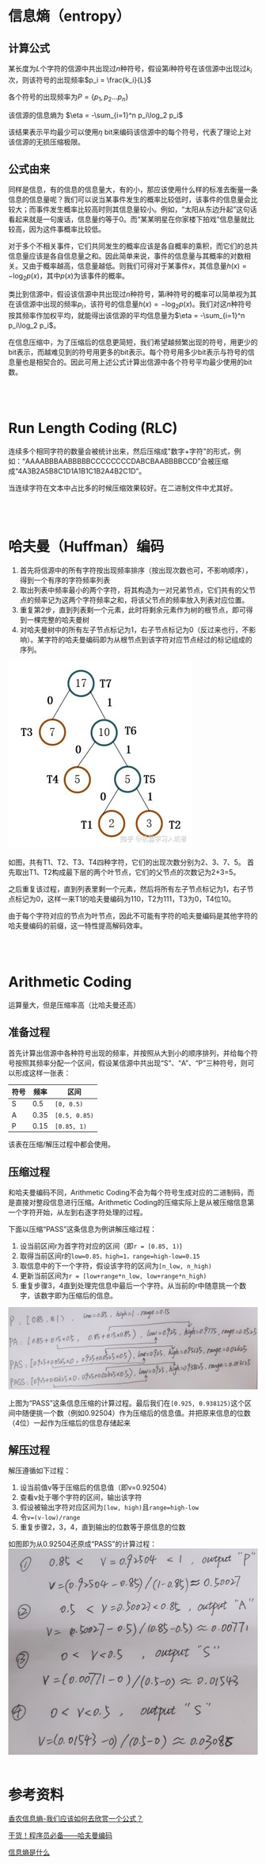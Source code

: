 # 信息熵（entropy）
## 计算公式
某长度为$L$个字符的信源中共出现过$n$种符号，假设第$i$种符号在该信源中出现过$k_i$次，则该符号的出现频率$p_i = \frac{k_i}{L}$

各个符号的出现频率为$P = \{p_1, p_2 ... p_n\}$

该信源的信息熵为 $\eta = -\sum_{i=1}^n p_i\log_2 p_i$

该结果表示平均最少可以使用$\eta$ bit来编码该信源中的每个符号，代表了理论上对该信源的无损压缩极限。

## 公式由来

同样是信息，有的信息的信息量大，有的小，那应该使用什么样的标准去衡量一条信息的信息量呢？我们可以说当某事件发生的概率比较低时，该事件的信息量会比较大；而事件发生概率比较高时则其信息量较小。例如，“太阳从东边升起”这句话看起来就是一句废话，信息量约等于0。而“某某明星在你家楼下拍戏”信息量就比较高，因为这件事概率比较低。

对于多个不相关事件，它们共同发生的概率应该是各自概率的乘积，而它们的总共信息量应该是各自信息量之和。因此简单来说，事件的信息量与其概率的对数相关。又由于概率越高，信息量越低。则我们可得对于某事件$x$，其信息量$h(x) = - \log_2 p(x)$，其中$p(x)$为该事件的概率。

类比到信源中，假设该信源中共出现过$n$种符号，第$i$种符号的概率可以简单视为其在该信源中出现的频率$p_i$，该符号的信息量$h(x) = - \log_2 p(x)$。我们对这$n$种符号按其频率作加权平均，就能得出该信源的平均信息量为$\eta = -\sum_{i=1}^n p_i\log_2 p_i$。

在信息压缩中，为了压缩后的信息更简短，我们希望越频繁出现的符号，用更少的bit表示，而越难见到的符号用更多的bit表示。每个符号用多少bit表示与符号的信息量也是相契合的。因此可用上述公式计算出信源中各个符号平均最少使用的bit数。

<br/><br/>

# Run Length Coding (RLC)
连续多个相同字符的数量会被统计出来，然后压缩成"数字+字符"的形式，例如：“AAAABBBAABBBBBCCCCCCCCDABCBAABBBBCCD”会被压缩成“4A3B2A5B8C1D1A1B1C1B2A4B2C1D”。

当连续字符在文本中占比多的时候压缩效果较好。在二进制文件中尤其好。

<br/><br/>

# 哈夫曼（Huffman）编码

1. 首先将信源中的所有字符按出现频率排序（按出现次数也可，不影响顺序），得到一个有序的字符频率列表
2. 取出列表中频率最小的两个字符，将其构造为一对兄弟节点，它们共有的父节点的频率记为这两个字符频率之和，将该父节点的频率放入列表对应位置。
3. 重复第2步，直到列表剩一个元素，此时将剩余元素作为树的根节点，即可得到一棵完整的哈夫曼树
4. 对哈夫曼树中的所有左子节点标记为1，右子节点标记为0（反过来也行，不影响）。某字符的哈夫曼编码即为从根节点到该字符对应节点经过的标记组成的序列。

![](信息压缩原理_1.jpg)

如图，共有T1、T2、T3、T4四种字符，它们的出现次数分别为2、3、7、5。
首先取出T1、T2构成最下层的两个叶节点，它们的父节点的次数记为2+3=5。

之后重复该过程，直到列表里剩一个元素，然后将所有左子节点标记为1，右子节点标记为0，这样一来T1的哈夫曼编码为110，T2为111，T3为0，T4位10。

由于每个字符对应的节点为叶节点，因此不可能有字符的哈夫曼编码是其他字符的哈夫曼编码的前缀，这一特性提高解码效率。

<br/><br/>

# Arithmetic Coding

运算量大，但是压缩率高（比哈夫曼还高）
## 准备过程

首先计算出信源中各种符号出现的频率，并按照从大到小的顺序排列，并给每个符号按照其频率分配一个区间，假设某信源中共出现“S”、“A”、“P”三种符号，则可以形成这样一张表：

| 符号 | 频率 | 区间 |
|-- | -- | -- |
| S | 0.5  | ```[0, 0.5)``` |
| A | 0.35 | ```[0.5, 0.85)``` |
| P | 0.15 | ```[0.85, 1)```   |

该表在压缩/解压过程中都会使用。

## 压缩过程
和哈夫曼编码不同，Arithmetic Coding不会为每个符号生成对应的二进制码，而是直接对整段信息进行压缩。Arithmetic Coding的压缩实际上是从被压缩信息第一个字符开始，从左到右逐字符处理的过程。

下面以压缩“PASS”这条信息为例讲解压缩过程：

1. 设当前区间r为首字符对应的区间（即```r = [0.85, 1)```)
2. 取得当前区间r的```low=0.85，high=1，range=high-low=0.15```
3. 取信息中的下一个字符，假设该字符的区间为```[n_low, n_high)```
4. 更新当前区间为```r = [low+range*n_low, low+range*n_high)```
5. 重复步骤3，4直到处理完信息中最后一个字符。从当前的r中随意挑一个数字，该数字即为压缩后的信息。

![](信息压缩原理_2.jpg)

上图为“PASS”这条信息压缩的计算过程。最后我们在```[0.925, 0.938125)```这个区间中随便挑一个数（例如0.92504）作为压缩后的信息值。并把原来信息的位数（4位）一起作为压缩后的信息存储起来

## 解压过程
解压遵循如下过程：

1. 设当前值v等于压缩后的信息值（即v=0.92504）
2. 查看v处于哪个字符的区间，输出该字符
3. 假设被输出字符对应区间为```[low, high)```且```range=high-low```
4. 令```v=(v-low)/range```
5. 重复步骤2，3，4，直到输出的位数等于原信息的位数

如图即为从0.92504还原成“PASS”的计算过程：
![](信息压缩原理_3.jpg)
<br/><br/>


# 参考资料
[香农信息熵-我们应该如何去欣赏一个公式？](https://zhuanlan.zhihu.com/p/618081814)

[干货！程序员必备——哈夫曼编码](https://zhuanlan.zhihu.com/p/117599375)

[信息熵是什么](https://www.zhihu.com/question/22178202/answer/161732605)